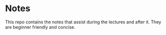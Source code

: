 # Notes
This repo contains the notes that assist during the lectures and after it. They are beginner friendly and concise.
